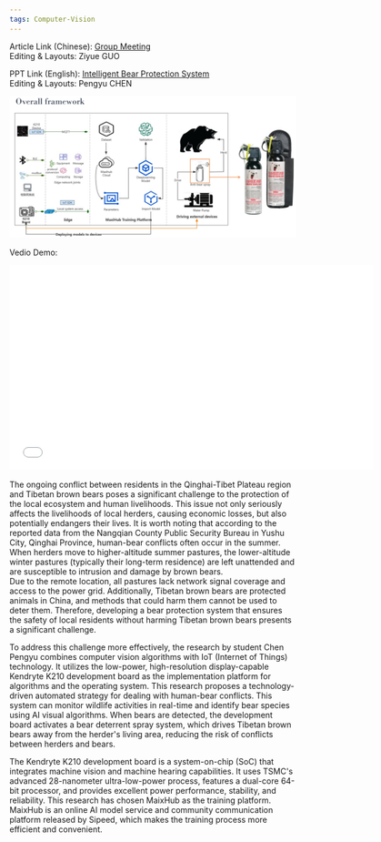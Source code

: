 ```yaml
---
tags: Computer-Vision
---
```


Article Link (Chinese): [Group Meeting](https://mp.weixin.qq.com/s/3PlQFtvt_uWFbmI3vyabdQ) <br>
Editing & Layouts: Ziyue GUO

PPT Link (English): [Intelligent Bear Protection System](https://github.com/Pengyu-gis/Pengyu-gis.github.io/blob/master/_posts/human_bear_conflicts.pdf) <br>
Editing & Layouts: Pengyu CHEN

![frame](https://github.com/Pengyu-gis/Pengyu-gis.github.io/blob/master/_posts/bear_frame1.png)

Vedio Demo:

<iframe src="//player.bilibili.com/player.html?aid=1054569894&bvid=BV1TH4y137iy&cid=1543759463&p=1" 
        width="640" 
        height="360" 
        scrolling="no" 
        border="0" 
        frameborder="no" 
        framespacing="0" 
        allowfullscreen="true">
</iframe>


The ongoing conflict between residents in the Qinghai-Tibet Plateau region and Tibetan brown bears poses a significant challenge to the protection of the local ecosystem and human livelihoods. This issue not only seriously affects the livelihoods of local herders, causing economic losses, but also potentially endangers their lives. It is worth noting that according to the reported data from the Nangqian County Public Security Bureau in Yushu City, Qinghai Province, human-bear conflicts often occur in the summer. When herders move to higher-altitude summer pastures, the lower-altitude winter pastures (typically their long-term residence) are left unattended and are susceptible to intrusion and damage by brown bears.
<br>
Due to the remote location, all pastures lack network signal coverage and access to the power grid. Additionally, Tibetan brown bears are protected animals in China, and methods that could harm them cannot be used to deter them. Therefore, developing a bear protection system that ensures the safety of local residents without harming Tibetan brown bears presents a significant challenge.

To address this challenge more effectively, the research by student Chen Pengyu combines computer vision algorithms with IoT (Internet of Things) technology. It utilizes the low-power, high-resolution display-capable Kendryte K210 development board as the implementation platform for algorithms and the operating system. This research proposes a technology-driven automated strategy for dealing with human-bear conflicts. This system can monitor wildlife activities in real-time and identify bear species using AI visual algorithms. When bears are detected, the development board activates a bear deterrent spray system, which drives Tibetan brown bears away from the herder's living area, reducing the risk of conflicts between herders and bears.

The Kendryte K210 development board is a system-on-chip (SoC) that integrates machine vision and machine hearing capabilities. It uses TSMC's advanced 28-nanometer ultra-low-power process, features a dual-core 64-bit processor, and provides excellent power performance, stability, and reliability. This research has chosen MaixHub as the training platform. MaixHub is an online AI model service and community communication platform released by Sipeed, which makes the training process more efficient and convenient.

